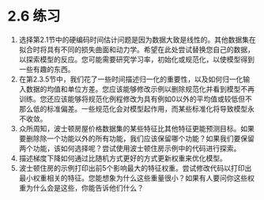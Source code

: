 # 2.6 练习 
1.	 选择第2.1节中的硬编码时间估计问题是因为数据大致是线性的。其他数据集在拟合时将具有不同的损失曲面和动力学。希望在此处尝试替换您自己的数据，以探索模型的反应。您可能需要研究学习率，初始化或规范化，以使模型得到一些有趣的东西。
2.	 在第2.3.5节中，我们花了一些时间描述归一化的重要性，以及如何归一化输入数据的均值和单位方差。您应该能够修改示例以删除规范化并看到模型不再训练。您还应该能够将规范化例程修改为具有例如0以外的平均值或较低但不那么低的标准偏差。一些规范化会对模型起作用，而某些标准化将导致模型永不收敛。
3.	 众所周知，波士顿房屋价格数据集的某些特征比其他特征更能预测目标。如果要删除除一个功能以外的所有功能，我们应该保留哪个功能？如果我们要保留两个功能，该如何选择呢？尝试使用波士顿住房示例中的代码进行探索。  
4.	 描述梯度下降如何通过比随机方式更好的方式更新权重来优化模型。
5.	 波士顿住房的示例打印出前5个影响最大的特征权重。尝试修改代码以打印出最小权重相关的特征。您能想象为什么这些重量很小？如果有人要问你这些权重为什么会是这些，你能告诉他们什么？